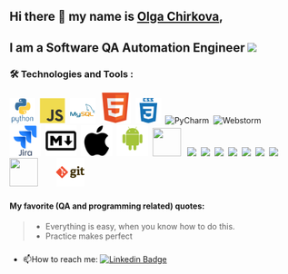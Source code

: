 ## Hi there 👋 my name is [Olga Chirkova](https://www.linkedin.com/in//o-chirkova/),
## I am a Software QA Automation Engineer <img src="https://media.tenor.com/nHBgEK6zEQMAAAAj/cat-gray.gif" width="55"> 


### :hammer_and_wrench: Technologies and Tools :
  <div>
  <img src=https://github.com/devicons/devicon/blob/master/icons/python/python-original-wordmark.svg title="Python" alt="Python" width="45" height="45"/>&nbsp;
  <img src="https://github.com/devicons/devicon/blob/master/icons/javascript/javascript-original.svg" title="JavaScript" alt="JavaScript" width="45"       height="45"/>&nbsp;
  <img src="https://github.com/devicons/devicon/blob/master/icons/mysql/mysql-original-wordmark.svg" title="MySQL"  alt="MySQL" width="45" height="45"/>&nbsp;
   <img src="https://github.com/devicons/devicon/blob/master/icons/html5/html5-original.svg" title="HTML5" alt="HTML" width="55" height="55"/>&nbsp;
  <img src="https://github.com/devicons/devicon/blob/master/icons/css3/css3-plain-wordmark.svg"  title="CSS3" alt="CSS" width="45" height="45"/>&nbsp;
  <img src="https://upload.wikimedia.org/wikipedia/commons/1/1d/PyCharm_Icon.svg" title="PyCharm" alt="PyCharm" width="55"/>&nbsp;
  <img src="https://upload.wikimedia.org/wikipedia/commons/c/c0/WebStorm_Icon.svg" title="Webstorm" alt="Webstorm" width="55"/>&nbsp; 
  <img src="https://github.com/devicons/devicon/blob/master/icons/jira/jira-original-wordmark.svg" title="Jira" alt="Jira" width="55"/>&nbsp; 
  <img src="https://github.com/devicons/devicon/blob/master/icons/markdown/markdown-original.svg" title="Markdown" alt="Markdown" width="55"/>&nbsp; 
  <img src="https://github.com/devicons/devicon/blob/master/icons/apple/apple-original.svg" title="Apple" alt="Apple" width="55"/>&nbsp;   
  <img src="https://github.com/devicons/devicon/blob/master/icons/android/android-original-wordmark.svg" title="Android" alt="Android" width="55"/>&nbsp;   
  <img src="https://upload.wikimedia.org/wikipedia/commons/thumb/d/d5/Selenium_Logo.png/861px-Selenium_Logo.png?20200511151950" width="50" height="50" />  &nbsp;  
<img src="https://cdn.jsdelivr.net/gh/devicons/devicon/icons/github/github-original-wordmark.svg" width="45"/>&nbsp;
<img src="https://cdn.jsdelivr.net/gh/devicons/devicon/icons/chrome/chrome-original.svg" width="45"/>&nbsp;
  <img src="https://cdn.jsdelivr.net/gh/devicons/devicon/icons/firefox/firefox-original.svg" width="45"/>&nbsp;
<img src="https://cdn.jsdelivr.net/gh/devicons/devicon/icons/safari/safari-original.svg" width="45"/>&nbsp;
<img src="https://cdn.jsdelivr.net/gh/devicons/devicon/icons/opera/opera-original.svg" width="45"/>&nbsp;
<img src="https://cdn.jsdelivr.net/gh/devicons/devicon/icons/google/google-original.svg" width="45"/>&nbsp;
<img src="https://cdn.jsdelivr.net/gh/devicons/devicon/icons/slack/slack-original.svg" width="45"/>&nbsp;
 <img src="https://res.cloudinary.com/postman/image/upload/t_team_logo/v1629869194/team/2893aede23f01bfcbd2319326bc96a6ed0524eba759745ed6d73405a3a8b67a8" width="50" height="50" />&nbsp; &nbsp; &nbsp; &nbsp;
  <img src="https://raw.githubusercontent.com/github/explore/80688e429a7d4ef2fca1e82350fe8e3517d3494d/topics/git/git.png" width="50" height="50" />&nbsp; &nbsp; &nbsp; &nbsp;
  
 ### 
 #### My favorite (QA and programming related) quotes:
> - Everything is easy, when you know how to do this.  
> - Practice makes perfect
 ### 
 ### 
 - :mailbox:How to reach me: [![Linkedin Badge](https://img.shields.io/badge/-Linkedin-blue?style=flat&logo=Linkedin&logoColor=white)](https://www.linkedin.com/in//o-chirkova/)
 
  <!--
**Olga-Chirkova/Olga-Chirkova** is a ✨ _special_ ✨ repository because its `README.md` (this file) appears on your GitHub profile.


Here are some ideas to get you started:

- 🔭 I’m currently working on ...
- 🌱 I’m currently learning ...
- 👯 I’m looking to collaborate on ...
- 🤔 I’m looking for help with ...
- 💬 Ask me about ...
- 📫 How to reach me: ...
- 😄 Pronouns: ...
- ⚡ Fun fact: ...
-->
